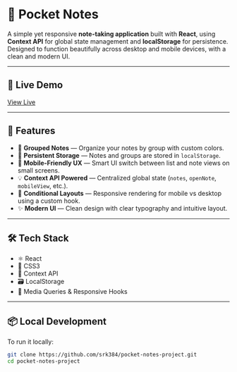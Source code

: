 # 📝 Pocket Notes

A simple yet responsive **note-taking application** built with **React**, using **Context API** for global state management and **localStorage** for persistence. Designed to function beautifully across desktop and mobile devices, with a clean and modern UI.

---
## 🔗 Live Demo

[View Live ](https://pocketnotesbysrk.netlify.app/)

---

## 🚀 Features

- 🧠 **Grouped Notes** — Organize your notes by group with custom colors.
- 💾 **Persistent Storage** — Notes and groups are stored in `localStorage`.
- 📱 **Mobile-Friendly UX** — Smart UI switch between list and note views on small screens.
- 💡 **Context API Powered** — Centralized global state (`notes`, `openNote`, `mobileView`, etc.).
- 🔀 **Conditional Layouts** — Responsive rendering for mobile vs desktop using a custom hook.
- ✨ **Modern UI** — Clean design with clear typography and intuitive layout.

---



## 🛠️ Tech Stack

- ⚛️ React
- 🎨 CSS3
- 🧠 Context API
- 🗃️ LocalStorage
- 📱 Media Queries & Responsive Hooks

---



## 📦 Local Development

To run it locally:
```bash
git clone https://github.com/srk384/pocket-notes-project.git
cd pocket-notes-project

